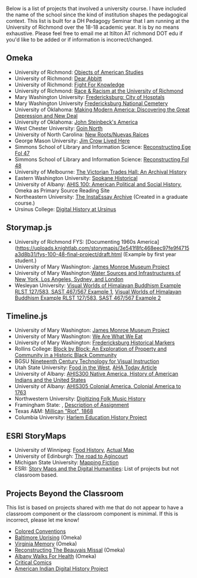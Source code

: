 
Below is a list of projects that involved a university course. I have included the name of the school since the kind of institution shapes the pedagogical context.  This list is built for a DH Pedagogy Seminar that I am running at the University of Richmond over the 18-18 academic year. It is by no means exhaustive. Please feel free to email me at ltilton AT richmond DOT edu if you'd like to be added or if information is incorrect/changed.

## Omeka
- University of Richmond: [Objects of American Studies](http://objectsofamst.omeka.net/) 
- University of Richmond: [Dear Abbitt](http://abbitt.richmond.edu) 
- University of Richmond: [Fight For Knowledge](http://fightforknowledge.richmond.edu/items/browse) 
- University of Richmond: [Race & Racism at the University of Richmond](https://memory.richmond.edu/) 
- Mary Washington University: [Fredericksburg: City of Hosptals](http://projects.umwhistory.org/cwh/) 
- Mary Washington University [Fredericksburg National Cemetery](http://fnc.umwhistory.org/)
-  University of Oklahoma: [Making Modern America: Discovering the Great Depression and New Deal](http://newdeal.oucreate.com/)
- University of Oklahoma: [John Steinbeck's America](http://steinbeck.oucreate.com/)
- West Chester University: [Goin North](https://goinnorth.org/) 
- University of North Carolina: [New Roots/Nuevas Raíces](https://newroots.lib.unc.edu/) 
- George Mason University: [Jim Crow Lived Here](http://jimcrowlivedhere.org/)
- Simmons School of Library and Information Science: [Reconstructing Ege Fol 47](https://lis464.omeka.net/exhibits/show/about-this-project)
- Simmons School of Library and Information Science: [Reconstructing  Fol 48](https://fol48.omeka.net/)
- University of Melbourne: [The Victorian Trades Hall: An Archival History](https://bpeddlesdenweds2.omeka.net/)
- Eastern Washington University: [Spokane Historical](http://www.spokanehistorical.org/about/)
- University of Albany: [AHIS 100: American Political and Social History](http://maevekane.net/ahis100/), Omeka as Primary Source Reading Site
- Northeastern University: [The InstaEssay Archive](http://instaessayarchive.org/about) (Created in a graduate course.)
- Ursinus College: [Digital History at Ursinus](http://omeka.ursinus.edu/exhibits)


## Storymap.js 
- University of Richmond FYS: [Documenting 1960s America](https://uploads.knightlab.com/storymapjs/3e541f8fc468eec97fe9f4715a3d8b31/fys-100-48-final-project/draft.html (Example by first year student.)
- University of Mary Washington: [James Monroe Museum Project](http://jamesmonroe.umwhistory.org/monroeslife/storymap/)
- University of Mary Washington:[Water Sources and Infrastructures of New York, Los Angeles, Sydney, and London
](https://umw.maps.arcgis.com/apps/MapSeries/index.html?appid=e26d81da89294e2ba9111655335bb163)
- Wesleyan University: [Visual Worlds of Himalayan Buddhism Example RLST 127/583, SAST 467/567 Example 1](https://uploads.knightlab.com/storymapjs/c3664ff4fb8971c269fa2d54e6eb1dab/chapters-4-6-bok/index.html), [Visual Worlds of Himalayan Buddhism Example RLST 127/583, SAST 467/567 Example 2](https://uploads.knightlab.com/storymapjs/c3664ff4fb8971c269fa2d54e6eb1dab/prakash-panel-story-map/index.html)


##  Timeline.js
- University of Mary Washington: [James Monroe Museum Project](
http://jamesmonroe.umwhistory.org/monroeslife/timeline-of-james-monroes-life/)
- University of Mary Washington: [We Are What We Eat](https://americanfood.krystynmoon.org/timelines/)
- University of Mary Washington: [Fredericksburg Historical Markers](http://fhm.umwhistory.org/timeline/)
- Rollins College: [Block by Block: An Exploration of Property and Community in a Historic Black Community](http://social.rollins.edu/wpsites/block/)
- BGSU [Nineteenth Century Technology for Visual Instruction](https://digitalgallery.bgsu.edu/student/exhibits/show/literacy/visualinstruction)
- Utah State University: [Food in the West](https://cdn.knightlab.com/libs/timeline3/latest/embed/index.html?source=1VZf9cgi9meL-EUVT8v2lvT4p6PUazAtnJSb9clO0ZpQ&font=Default&lang=en&initial_zoom=2&height=650), [AHA Today Article](https://www.historians.org/publications-and-directories/perspectives-on-history/march-2018/food-in-the-west-using-timelinejs-in-the-classroom)
- University of Albany: [AHIS300 Native America, History of American Indians and the United States](http://maevekane.net/ahis300-slides/)
- University of Albany: [AHIS305 Colonial America, Colonial America to 1763](http://maevekane.net/ahis305-colonial/)
- Northwestern University: [Digitizing Folk Music History](http://www.michaeljkramer.net/line-dancing/)
- Framingham State: [](https://cdn.knightlab.com/libs/timeline3/latest/embed/index.html?source=1YXTMvU_NtMcWvr2WrYyzCHOA5wU9MM018UthwEVSAFg&font=Default&lang=en&initial_zoom=2&height=650), [Description of Assignment](https://josephadelman.com/teaching/fsu/hstw301/assignments/timeline-project/)
- Texas A&M: [Millican "Riot", 1868](https://millican.omeka.net/about)
- Columbia University: [Harlem Education History Project](http://educatingharlem.cdrs.columbia.edu/omeka/)

## ESRI StoryMaps
- University of Winnipeg: [Food History](https://www.manitobafoodhistory.ca/maps-archive), [Actual Map](https://www.manitobafoodhistory.ca/icelandiccanadian-food-in-manitoba)
- University of Edinburgh: [The road to Agincourt](https://edinuniv.maps.arcgis.com/apps/Cascade/index.html?appid=2a5058d182fc47dc833e1b803cd2bf04)
- Michigan State University: [Mapping Fiction](https://www.arcgis.com/apps/MapJournal/index.html?appid=b5485f28143c411682e8277cc2d25b1c)
- ESRI: [Story Maps and the Digital Humanities](https://www.esri.com/arcgis-blog/products/story-maps/sharing-collaboration/story-maps-and-the-digital-humanities/): List of projects but not classroom based. 

## Projects Beyond the Classroom
This list is based on projects shared with me that do not appear to have a classroom component or the classroom component is minimal. If this is incorrect, please let me know!
- [Colored Conventions](http://coloredconventions.org/conventions) 
- [Baltimore Uprising](http://baltimoreuprising2015.org/)  (Omeka)
- [Virginia Memory](http://www.virginiamemory.com/)  (Omeka)
- [Reconstructing The Beauvais Missal](https://brokenbooks2.omeka.net/) (Omeka)
- [Albany Walks For Health](http://www.albanywalksforhealth.com/) (Omeka)
- [Critical Comics](http://courses.dh.msu.domains/al340s17/)
- [American Indian Digital History Project](http://aidhp.com/)
